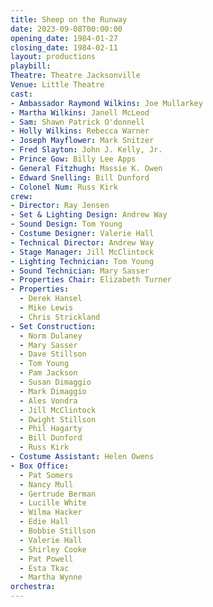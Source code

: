```yaml
---
title: Sheep on the Runway
date: 2023-09-08T00:00:00
opening_date: 1984-01-27
closing_date: 1984-02-11
layout: productions
playbill:
Theatre: Theatre Jacksonville
Venue: Little Theatre
cast:
- Ambassador Raymond Wilkins: Joe Mullarkey
- Martha Wilkins: Janell McLeod
- Sam: Shawn Patrick O'donnell
- Holly Wilkins: Rebecca Warner
- Joseph Mayflower: Mark Snitzer
- Fred Slayton: John J. Kelly, Jr.
- Prince Gow: Billy Lee Apps
- General Fitzhugh: Massie K. Owen
- Edward Snelling: Bill Dunford
- Colonel Num: Russ Kirk
crew:
- Director: Ray Jensen
- Set & Lighting Design: Andrew Way
- Sound Design: Tom Young
- Costume Designer: Valerie Hall
- Technical Director: Andrew Way
- Stage Manager: Jill McClintock
- Lighting Technician: Tom Young
- Sound Technician: Mary Sasser
- Properties Chair: Elizabeth Turner
- Properties:
  - Derek Hansel
  - Mike Lewis
  - Chris Strickland
- Set Construction:
  - Norm Dulaney
  - Mary Sasser
  - Dave Stillson
  - Tom Young
  - Pam Jackson
  - Susan Dimaggio
  - Mark Dimaggio
  - Ales Vondra
  - Jill McClintock
  - Dwight Stillson
  - Phil Hagarty
  - Bill Dunford
  - Russ Kirk
- Costume Assistant: Helen Owens
- Box Office:
  - Pat Somers
  - Nancy Mull
  - Gertrude Berman
  - Lucille White
  - Wilma Hacker
  - Edie Hall
  - Bobbie Stillson
  - Valerie Hall
  - Shirley Cooke
  - Pat Powell
  - Esta Tkac
  - Martha Wynne
orchestra:
---
```


